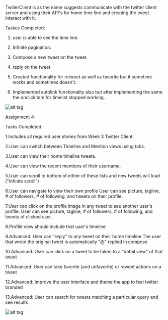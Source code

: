 TwiiterClient is as the name suggests communicate with the twitter client server and using their API's for home time line and creating the tweet interact with it.

Taskes Completed:

1. user is able to see the time line.

2. Infinite pagination.

3. Compose a new tweet on the tweet.

4. reply on the tweet.

5. Created functionality for retweet as well as favorite but it sometime works and sometimes doesn't.

6. Implemented autolink functionality also but after implementing the same the onclickitem for timelist stopped working.


![alt tag](twitter_surbhi.gif)

Assignment 4:

Tasks Completed:

1.Includes all required user stories from Week 3 Twitter Client.

2.User can switch between Timeline and Mention views using tabs.

3.User can view their home timeline tweets.

4.User can view the recent mentions of their username.

5.User can scroll to bottom of either of these lists and new tweets will load ("infinite scroll")

6.User can navigate to view their own profile
  User can see picture, tagline, # of followers, # of following, and tweets on their profile.
  
7.User can click on the profile image in any tweet to see another user's profile.
  User can see picture, tagline, # of followers, # of following, and tweets of clicked user.

8.Profile view should include that user's timeline

9.Advanced: User can "reply" to any tweet on their home timeline
The user that wrote the original tweet is automatically "@" replied in compose

10.Advanced: User can click on a tweet to be taken to a "detail view" of that tweet

11.Advanced: User can take favorite (and unfavorite) or reweet actions on a tweet

12.Advanced: Improve the user interface and theme the app to feel twitter branded

13.Advanced: User can search for tweets matching a particular query and see results

![alt tag](assignment4.gif)

